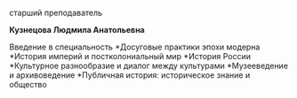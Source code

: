 старший преподаватель



**Кузнецова Людмила Анатольевна**

Введение в специальность
	*Досуговые практики эпохи модерна
	*История империй и постколониальный мир
	*История России
	*Культурное разнообразие и диалог между культурами
	*Музееведение и архивоведение
	*Публичная история: историческое знание и общество